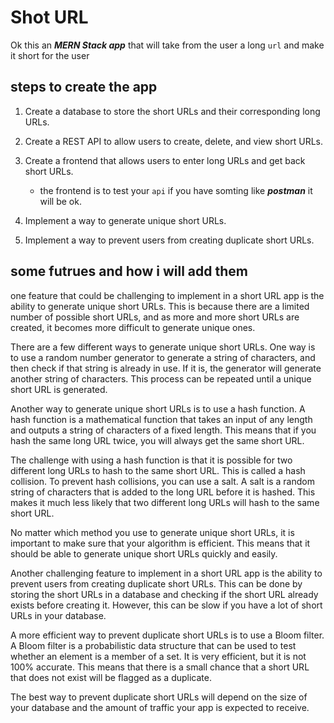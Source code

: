 # Shot URL

Ok this an _**MERN Stack app**_ that will take from the user a long `url` and make it short for the user

## steps to create the app

1. Create a database to store the short URLs and their corresponding long URLs.

1. Create a REST API to allow users to create, delete, and view short URLs.

1. Create a frontend that allows users to enter long URLs and get back short URLs.
    - the frontend is to test your `api`
    if you have somting like ***postman*** it will be ok.  

1. Implement a way to generate unique short URLs.

1. Implement a way to prevent users from creating duplicate short URLs.

## some futrues and how i will add them

one feature that could be challenging to implement in a short URL app is the ability to generate unique short URLs. This is because there are a limited number of possible short URLs, and as more and more short URLs are created, it becomes more difficult to generate unique ones.

There are a few different ways to generate unique short URLs. One way is to use a random number generator to generate a string of characters, and then check if that string is already in use. If it is, the generator will generate another string of characters. This process can be repeated until a unique short URL is generated.

Another way to generate unique short URLs is to use a hash function. A hash function is a mathematical function that takes an input of any length and outputs a string of characters of a fixed length. This means that if you hash the same long URL twice, you will always get the same short URL.

The challenge with using a hash function is that it is possible for two different long URLs to hash to the same short URL. This is called a hash collision. To prevent hash collisions, you can use a salt. A salt is a random string of characters that is added to the long URL before it is hashed. This makes it much less likely that two different long URLs will hash to the same short URL.

No matter which method you use to generate unique short URLs, it is important to make sure that your algorithm is efficient. This means that it should be able to generate unique short URLs quickly and easily.

Another challenging feature to implement in a short URL app is the ability to prevent users from creating duplicate short URLs. This can be done by storing the short URLs in a database and checking if the short URL already exists before creating it. However, this can be slow if you have a lot of short URLs in your database.

A more efficient way to prevent duplicate short URLs is to use a Bloom filter. A Bloom filter is a probabilistic data structure that can be used to test whether an element is a member of a set. It is very efficient, but it is not 100% accurate. This means that there is a small chance that a short URL that does not exist will be flagged as a duplicate.

The best way to prevent duplicate short URLs will depend on the size of your database and the amount of traffic your app is expected to receive.